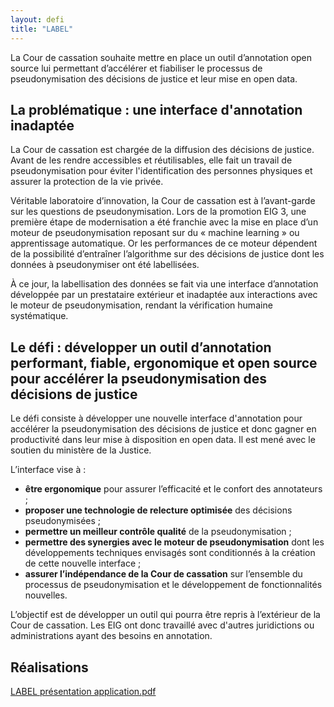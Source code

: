 ```yaml
---
layout: defi
title: "LABEL"
---
```


La Cour de cassation souhaite mettre en place un outil d’annotation open source lui permettant d’accélérer et fiabiliser le processus de pseudonymisation des décisions de justice et leur mise en open data.

## La problématique : une interface d'annotation inadaptée

La Cour de cassation est chargée de la diffusion des décisions de justice. Avant de les rendre accessibles et réutilisables, elle fait un travail de pseudonymisation pour éviter l'identification des personnes physiques et assurer la protection de la vie privée.

Véritable laboratoire d’innovation, la Cour de cassation est à l’avant-garde sur les questions de pseudonymisation. Lors de la promotion EIG 3, une première étape de modernisation a été franchie avec la mise en place d’un moteur de pseudonymisation reposant sur du « machine learning » ou apprentissage automatique. Or les performances de ce moteur dépendent de la possibilité d’entraîner l’algorithme sur des décisions de justice dont les données à pseudonymiser ont été labellisées.

À ce jour, la labellisation des données se fait via une interface d’annotation développée par un prestataire extérieur et inadaptée aux interactions avec le moteur de pseudonymisation, rendant la vérification humaine systématique.

## Le défi : développer un outil d’annotation performant, fiable, ergonomique et open source pour accélérer la pseudonymisation des décisions de justice

Le défi consiste à développer une nouvelle interface d'annotation pour accélérer la pseudonymisation des décisions de justice et donc gagner en productivité dans leur mise à disposition en open data. Il est mené avec le soutien du ministère de la Justice.

L’interface vise à :

- **être ergonomique** pour assurer l’efficacité et le confort des annotateurs ;
- **proposer une technologie de relecture optimisée** des décisions pseudonymisées ;
- **permettre un meilleur contrôle qualité** de la pseudonymisation ;
- **permettre des synergies avec le moteur de pseudonymisation** dont les développements techniques envisagés sont conditionnés à la création de cette nouvelle interface ;
- **assurer l’indépendance de la Cour de cassation** sur l’ensemble du processus de pseudonymisation et le développement de fonctionnalités nouvelles.

L’objectif est de développer un outil qui pourra être repris à l’extérieur de la Cour de cassation. Les EIG ont donc travaillé avec d'autres juridictions ou administrations ayant des besoins en annotation. 

## Réalisations

[LABEL présentation application.pdf](https://entrepreneur-interet-general.etalab.gouv.fr/docs/EIG4_livrables/LABEL_Screenshots_application_062021.pdf)
